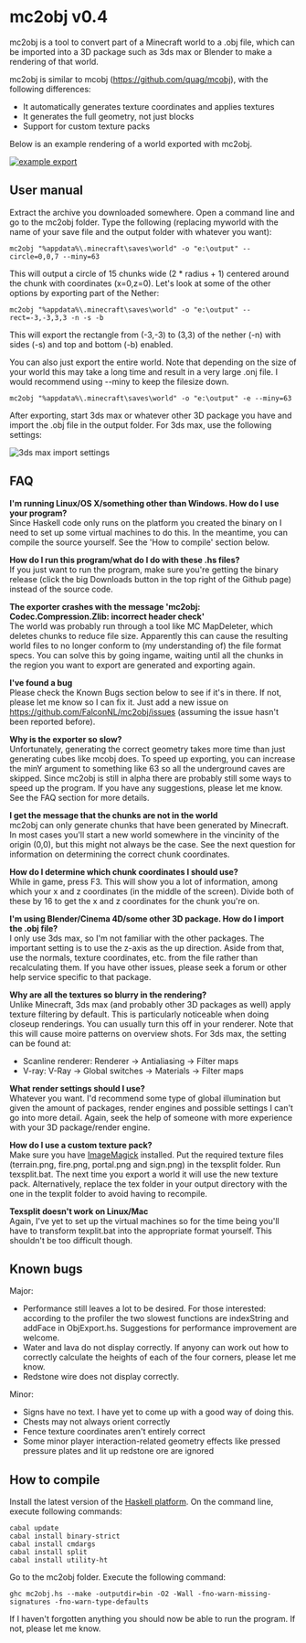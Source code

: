 mc2obj v0.4
===========

mc2obj is a tool to convert part of a Minecraft world to a .obj file, which
can be imported into a 3D package such as 3ds max or Blender to make a
rendering of that world.

mc2obj is similar to mcobj (https://github.com/quag/mcobj), with the following
differences:

* It automatically generates texture coordinates and applies textures
* It generates the full geometry, not just blocks
* Support for custom texture packs

Below is an example rendering of a world exported with mc2obj.

[![example export](http://2.bp.blogspot.com/-LvgUDF3sSZA/TmQDKXXhzFI/AAAAAAAAASU/9VdrdtFhLLE/s640/mc2obj_alpha.jpg "example export")](http://2.bp.blogspot.com/-LvgUDF3sSZA/TmQDKXXhzFI/AAAAAAAAASU/9VdrdtFhLLE/s1600/mc2obj_alpha.jpg)

User manual
-----------

Extract the archive you downloaded somewhere. Open a command line and go to the
mc2obj folder. Type the following (replacing myworld with the name of your save file
and the output folder with whatever you want):

    mc2obj "%appdata%\.minecraft\saves\world" -o "e:\output" --circle=0,0,7 --miny=63

This will output a circle of 15 chunks wide (2 * radius + 1) centered around the chunk
with coordinates (x=0,z=0). Let's look at some of the other options by exporting part
of the Nether:

    mc2obj "%appdata%\.minecraft\saves\world" -o "e:\output" --rect=-3,-3,3,3 -n -s -b

This will export the rectangle from (-3,-3) to (3,3) of the nether (-n) with sides (-s)
and top and bottom (-b) enabled.

You can also just export the entire world. Note that depending on the size of your world
this may take a long time and result in a very large .onj file. I would recommend using
--miny to keep the filesize down.

    mc2obj "%appdata%\.minecraft\saves\world" -o "e:\output" -e --miny=63

After exporting, start 3ds max or whatever other 3D package you have and import the .obj
file in the output folder. For 3ds max, use the following settings:

![3ds max import settings](https://lh5.googleusercontent.com/-pm8T_hmlIso/TmQFe9mZsaI/AAAAAAAAASY/Xjeeg0jFtLI/s720/settings.jpg "3ds max import settings")

FAQ
---

__I'm running Linux/OS X/something other than Windows. How do I use your program?__  
Since Haskell code only runs on the platform you created the binary on I need
to set up some virtual machines to do this. In the meantime, you can compile the
source yourself. See the 'How to compile' section below.

__How do I run this program/what do I do with these .hs files?__  
If you just want to run the program, make sure you're getting the binary release
(click the big Downloads button in the top right of the Github page) instead of
the source code.

__The exporter crashes with the message 'mc2obj: Codec.Compression.Zlib: incorrect header check'__  
The world was probably run through a tool like MC MapDeleter, which deletes chunks
to reduce file size. Apparently this can cause the resulting world files to no longer
conform to (my understanding of) the file format specs. You can solve this by going
ingame, waiting until all the chunks in the region you want to export are generated
and exporting again.

__I've found a bug__  
Please check the Known Bugs section below to see if it's in there.
If not, please let me know so I can fix it. Just add a new issue on
https://github.com/FalconNL/mc2obj/issues (assuming the issue hasn't
been reported before).

__Why is the exporter so slow?__  
Unfortunately, generating the correct geometry takes more time than just generating
cubes like mcobj does. To speed up exporting, you can increase the minY argument to
something like 63 so all the underground caves are skipped. 
Since mc2obj is still in alpha there are probably still some ways to speed up the
program. If you have any suggestions, please let me know. See the FAQ section for
more details.

__I get the message that the chunks are not in the world__  
mc2obj can only generate chunks that have been generated by Minecraft. In most cases
you'll start a new world somewhere in the vincinity of the origin (0,0), but this
might not always be the case. See the next question for information on determining
the correct chunk coordinates.

__How do I determine which chunk coordinates I should use?__  
While in game, press F3. This will show you a lot of information, among which your
x and z coordinates (in the middle of the screen). Divide both of these by 16 to get
the x and z coordinates for the chunk you're on.

__I'm using Blender/Cinema 4D/some other 3D package. How do I import the .obj file?__  
I only use 3ds max, so I'm not familiar with the other packages. The important
setting is to use the z-axis as the up direction. Aside from that, use the normals,
texture coordinates, etc. from the file rather than recalculating them. If you have
other issues, please seek a forum or other help service specific to that package.

__Why are all the textures so blurry in the rendering?__  
Unlike Minecraft, 3ds max (and probably other 3D packages as well) apply texture
filtering by default. This is particularly noticeable when doing closeup renderings.
You can usually turn this off in your renderer. Note that this will cause moire
patterns on overview shots. For 3ds max, the setting can be found at:

* Scanline renderer: Renderer -> Antialiasing -> Filter maps
* V-ray: V-Ray -> Global switches -> Materials -> Filter maps

__What render settings should I use?__  
Whatever you want. I'd recommend some type of global illumination but given the
amount of packages, render engines and possible settings I can't go into more detail.
Again, seek the help of someone with more experience with your 3D package/render engine.

__How do I use a custom texture pack?__  
Make sure you have [ImageMagick](http://www.imagemagick.org/script/binary-releases.php)
installed. Put the required texture files (terrain.png, fire.png, portal.png and sign.png)
in the texsplit folder. Run texsplit.bat. The next time you export a world it will
use the new texture pack. Alternatively, replace the tex folder in your output directory
with the one in the texplit folder to avoid having to recompile.

__Texsplit doesn't work on Linux/Mac__  
Again, I've yet to set up the virtual machines so for the time being you'll have to
transform texplit.bat into the appropriate format yourself. This shouldn't be too
difficult though.

Known bugs
----------
Major:

* Performance still leaves a lot to be desired. For those interested: according to the
  profiler the two slowest functions are indexString and addFace in ObjExport.hs.
  Suggestions for performance improvement are welcome.
* Water and lava do not display correctly. If anyony can work out how to correctly
  calculate the heights of each of the four corners, please let me know.
* Redstone wire does not display correctly.

Minor:

* Signs have no text. I have yet to come up with a good way of doing this.
* Chests may not always orient correctly
* Fence texture coordinates aren't entirely correct
* Some minor player interaction-related geometry effects like pressed pressure
  plates and lit up redstone ore are ignored

How to compile
--------------
Install the latest version of the [Haskell platform](http://hackage.haskell.org/platform).
On the command line, execute following commands:

    cabal update
    cabal install binary-strict
    cabal install cmdargs
    cabal install split
    cabal install utility-ht

Go to the mc2obj folder. Execute the following command:

    ghc mc2obj.hs --make -outputdir=bin -O2 -Wall -fno-warn-missing-signatures -fno-warn-type-defaults

If I haven't forgotten anything you should now be able to run the program. If not, please let me know.